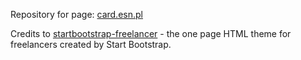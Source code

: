 Repository for page: [card.esn.pl](https://card.esn.pl)

Credits to [startbootstrap-freelancer](https://github.com/BlackrockDigital/startbootstrap-freelancer) - the one page HTML theme for freelancers created by Start Bootstrap.
